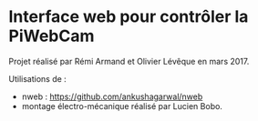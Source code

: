 # Interface web pour contrôler la PiWebCam

Projet réalisé par Rémi Armand et Olivier Lévêque en mars 2017.

Utilisations de :
- nweb : https://github.com/ankushagarwal/nweb
- montage électro-mécanique réalisé par Lucien Bobo.


